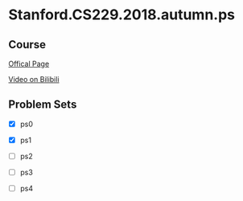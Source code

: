 # Stanford.CS229.2018.autumn.ps

## Course

[Offical Page](http://cs229.stanford.edu/syllabus-autumn2018.html)

[Video on Bilibili](https://www.bilibili.com/video/BV1JE411w7Ub)

## Problem Sets

- [x] ps0
- [x] ps1
- [ ] ps2
- [ ] ps3
- [ ] ps4

